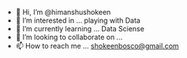 - 👋 Hi, I’m @himanshushokeen
- 👀 I’m interested in ... playing with Data
- 🌱 I’m currently learning ... Data Sciense
- 💞️ I’m looking to collaborate on ...
- 📫 How to reach me ... shokeenbosco@gmail.com

<!---
himanshushokeen/himanshushokeen is a ✨ special ✨ repository because its `README.md` (this file) appears on your GitHub profile.
You can click the Preview link to take a look at your changes.
--->
